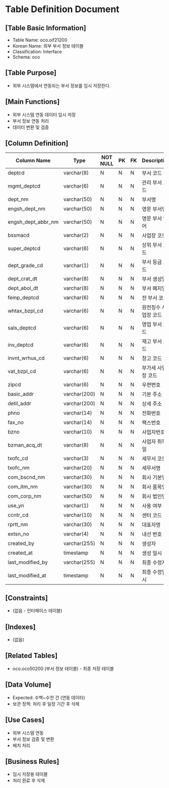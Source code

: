 # Table Definition Document

## [Table Basic Information]
- Table Name: oco.oif21200
- Korean Name: 외부 부서 정보 테이블
- Classification: Interface
- Schema: oco

## [Table Purpose]
- 외부 시스템에서 연동되는 부서 정보를 임시 저장한다.

## [Main Functions]
- 외부 시스템 연동 데이터 임시 저장
- 부서 정보 연동 처리
- 데이터 변환 및 검증

## [Column Definition]

| Column Name | Type | NOT NULL | PK | FK | Description |
|-------------|------|----------|----|----|-------------|
| deptcd | varchar(8) | N | N | N | 부서 코드 |
| mgmt_deptcd | varchar(6) | N | N | N | 관리 부서 코드 |
| dept_nm | varchar(50) | N | N | N | 부서명 |
| engsh_dept_nm | varchar(50) | N | N | N | 영문 부서명 |
| engsh_dept_abbr_nm | varchar(50) | N | N | N | 영문 부서 약어 |
| bssmacd | varchar(2) | N | N | N | 사업장 코드 |
| super_deptcd | varchar(6) | N | N | N | 상위 부서 코드 |
| dept_grade_cd | varchar(1) | N | N | N | 부서 등급 코드 |
| dept_crat_dt | varchar(8) | N | N | N | 부서 생성일 |
| dept_abol_dt | varchar(8) | N | N | N | 부서 폐지일 |
| femp_deptcd | varchar(6) | N | N | N | 전 부서 코드 |
| whtax_bzpl_cd | varchar(6) | N | N | N | 원천징수 사업장 코드 |
| sals_deptcd | varchar(6) | N | N | N | 영업 부서 코드 |
| inv_deptcd | varchar(6) | N | N | N | 재고 부서 코드 |
| invnt_wrhus_cd | varchar(6) | N | N | N | 창고 코드 |
| vat_bzpl_cd | varchar(6) | N | N | N | 부가세 사업장 코드 |
| zipcd | varchar(6) | N | N | N | 우편번호 |
| basic_addr | varchar(200) | N | N | N | 기본 주소 |
| detil_addr | varchar(200) | N | N | N | 상세 주소 |
| phno | varchar(14) | N | N | N | 전화번호 |
| fax_no | varchar(14) | N | N | N | 팩스번호 |
| bzno | varchar(10) | N | N | N | 사업자번호 |
| bzman_acq_dt | varchar(8) | N | N | N | 사업자 취득일 |
| txofc_cd | varchar(3) | N | N | N | 세무서 코드 |
| txofc_nm | varchar(20) | N | N | N | 세무서명 |
| com_bscnd_nm | varchar(30) | N | N | N | 회사 기본명 |
| com_itm_nm | varchar(30) | N | N | N | 회사 품목명 |
| com_corp_nm | varchar(50) | N | N | N | 회사 법인명 |
| use_yn | varchar(1) | N | N | N | 사용 여부 |
| ccntr_cd | varchar(10) | N | N | N | 센터 코드 |
| rprtt_nm | varchar(30) | N | N | N | 대표자명 |
| extsn_no | varchar(4) | N | N | N | 내선 번호 |
| created_by | varchar(255) | N | N | N | 생성자 |
| created_at | timestamp | N | N | N | 생성 일시 |
| last_modified_by | varchar(255) | N | N | N | 최종 수정자 |
| last_modified_at | timestamp | N | N | N | 최종 수정일시 |

## [Constraints]
- (없음 - 인터페이스 테이블)

## [Indexes]
- (없음)

## [Related Tables]
- oco.oco50200 (부서 정보 테이블) - 최종 저장 테이블

## [Data Volume]
- Expected: 수백~수천 건 (연동 데이터)
- 보관 정책: 처리 후 일정 기간 후 삭제

## [Use Cases]
- 외부 시스템 연동
- 부서 정보 검증 및 변환
- 배치 처리

## [Business Rules]
- 임시 저장용 테이블
- 처리 완료 후 삭제 